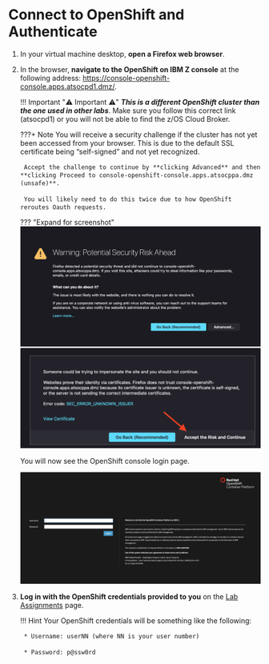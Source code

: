 # Connect to OpenShift and Authenticate

1. In your virtual machine desktop, **open a Firefox web browser**.

1. In the browser, **navigate to the OpenShift on IBM Z console** at the following address: <https://console-openshift-console.apps.atsocpd1.dmz/>.

    !!! Important ":warning: Important :warning:"
        ***This is a different OpenShift cluster than the one used in other labs***. Make sure you follow this correct link (atsocpd1) or you will not be able to find the z/OS Cloud Broker.

    ???+ Note
        You will receive a security challenge if the cluster has not yet been accessed from your browser. This is due to the default SSL certificate being “self-signed” and not yet recognized.

        Accept the challenge to continue by **clicking Advanced** and then **clicking Proceed to console-openshift-console.apps.atsocppa.dmz (unsafe)**.

        You will likely need to do this twice due to how OpenShift reroutes Oauth requests. 

    ??? "Expand for screenshot"
        ![security-accept.png](../images/security-accept.png)
        ![security-accept-2.png](../images/security-accept-2.png)

    You will now see the OpenShift console login page.

    ![openshift-console-login](../images/openshift-console-login.png)

1. **Log in with the OpenShift credentials provided to you** on the [Lab Assignments](../lab-assignments.md) page.

    !!! Hint
        Your OpenShift credentials will be something like the following:

        * Username: userNN (where NN is your user number)

        * Password: p@ssw0rd

